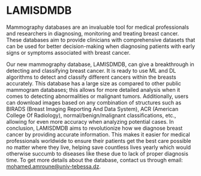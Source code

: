 # LAMISDMDB

Mammography databases are an invaluable tool for medical professionals and researchers in diagnosing, monitoring and treating breast cancer. These databases aim to provide clinicians with comprehensive datasets that can be used for better decision-making when diagnosing patients with early signs or symptoms associated with breast cancer. 

Our new mammography database, LAMISDMDB, can give a breakthrough in detecting and classifying breast cancer. It is ready to use ML and DL algorithms to detect and classify different cancers within the breasts accurately. This database has a large size as compared to other public mammogram databases; this allows for more detailed analysis when it comes to detecting abnormalities or malignant tumors. Additionally, users can download images based on any combination of structures such as BIRADS (Breast Imaging Reporting And Data System), ACR (American College Of Radiology), normal/benign/malignant classifications, etc., allowing for even more accuracy when analyzing potential cases. 
In conclusion, LAMISDMDB aims to revolutionize how we diagnose breast cancer by providing accurate information. This makes it easier for medical professionals worldwide to ensure their patients get the best care possible no matter where they live, helping save countless lives yearly which would otherwise succumb to diseases like these due to lack of proper diagnosis time.
To get more details about the database, contact us through email: mohamed.amroune@univ-tebessa.dz.

